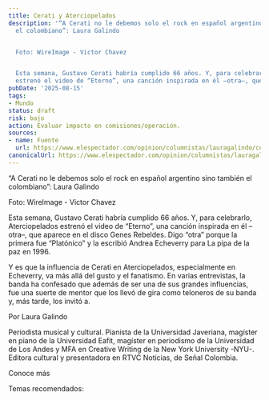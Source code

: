 ```yaml
---
title: Cerati y Aterciopelados
description: '“A Cerati no le debemos solo el rock en español argentino sino también
  el colombiano”: Laura Galindo


  Foto: WireImage - Victor Chavez


  Esta semana, Gustavo Cerati habría cumplido 66 años. Y, para celebrarlo, Aterciopelados
  estrenó el video de “Eterno”, una canción inspirada en él –otra–, que…'
pubDate: '2025-08-15'
tags:
- Mundo
status: draft
risk: bajo
action: Evaluar impacto en comisiones/operación.
sources:
- name: Fuente
  url: https://www.elespectador.com/opinion/columnistas/lauragalindo/cerati-y-aterciopelados/
canonicalUrl: https://www.elespectador.com/opinion/columnistas/lauragalindo/cerati-y-aterciopelados/
---
```

“A Cerati no le debemos solo el rock en español argentino sino también el colombiano”: Laura Galindo

Foto: WireImage - Victor Chavez

Esta semana, Gustavo Cerati habría cumplido 66 años. Y, para celebrarlo, Aterciopelados estrenó el video de “Eterno”, una canción inspirada en él –otra–, que aparece en el disco Genes Rebeldes. Digo “otra” porque la primera fue “Platónico” y la escribió Andrea Echeverry para La pipa de la paz en 1996.

Y es que la influencia de Cerati en Aterciopelados, especialmente en Echeverry, va más allá del gusto y el fanatismo. En varias entrevistas, la banda ha confesado que además de ser una de sus grandes influencias, fue una suerte de mentor que los llevó de gira como teloneros de su banda y, más tarde, los invitó a.

Por Laura Galindo

Periodista musical y cultural. Pianista de la Universidad Javeriana, magíster en piano de la Universidad Eafit, magíster en periodismo de la Universidad de Los Andes y MFA en Creative Writing de la New York University -NYU-. Editora cultural y presentadora en RTVC Noticias, de Señal Colombia.

Conoce más

Temas recomendados: